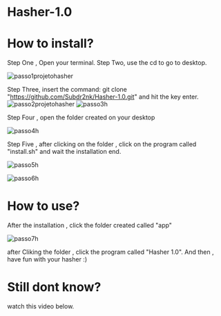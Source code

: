 # Hasher-1.0

# How to install?



Step One , Open your terminal.
Step Two, use the cd to go to desktop.


![passo1projetohasher](https://github.com/Subdr2nk/Hasher-1.0/assets/136206803/57aa0199-b665-4932-9f89-3834f1d094d6)

Step Three, insert the command: git clone "https://github.com/Subdr2nk/Hasher-1.0.git" and hit the key enter.
![passo2projetohasher](https://github.com/Subdr2nk/Hasher-1.0/assets/136206803/071b4d83-aa58-4121-bb68-8ed3a949dfd0)
![passo3h](https://github.com/Subdr2nk/Hasher-1.0/assets/136206803/cf891afb-644f-4380-a31d-9a0f1e801135)


Step Four , open the folder created on your desktop


![passo4h](https://github.com/Subdr2nk/Hasher-1.0/assets/136206803/52065c95-50c7-41d8-b77f-12d33d2d789c)


Step Five , after clicking on the folder , click on the program called "install.sh" and wait the installation end.


![passo5h](https://github.com/Subdr2nk/Hasher-1.0/assets/136206803/6f2ba892-701c-450a-b06a-7014d66e828e)



![passo6h](https://github.com/Subdr2nk/Hasher-1.0/assets/136206803/a56bcc13-3fad-4d39-81de-1d716597b1e8)



# How to use?

After the installation , click the folder created called "app"



![passo7h](https://github.com/Subdr2nk/Hasher-1.0/assets/136206803/80699857-38c8-4ebd-9466-4b56048a97b5)

after Cliking the folder , click the program called "Hasher 1.0". And then , have fun with your hasher :)


# Still dont know?

watch this video below.
